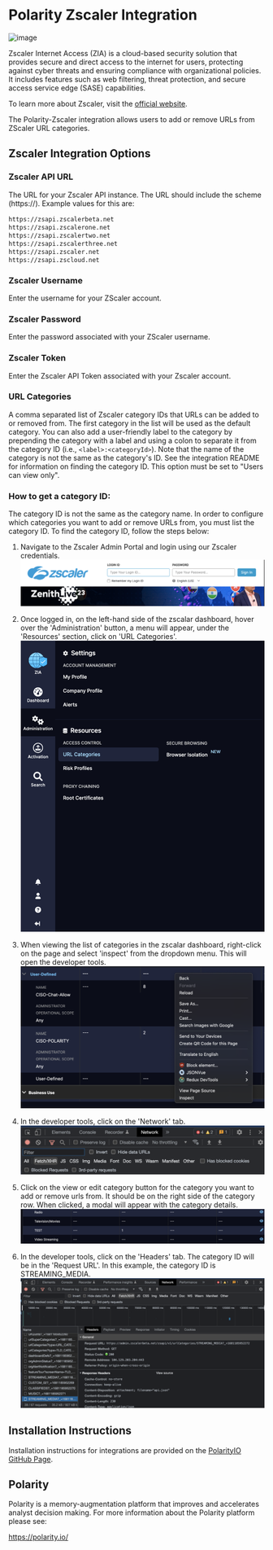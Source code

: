 # Polarity Zscaler Integration

![image](https://img.shields.io/badge/status-beta-green.svg)

Zscaler Internet Access (ZIA) is a cloud-based security solution that provides secure and direct access to the internet for users,
protecting against cyber threats and ensuring compliance with organizational policies. It includes features such as web filtering, threat protection, and secure access service edge (SASE) capabilities.

To learn more about Zscaler, visit the [official website](https://www.zscaler.com/).

The Polarity-Zscaler integration allows users to add or remove URLs from ZScaler URL categories.

## Zscaler Integration Options

### Zscaler API URL

The URL for your Zscaler API instance. The URL should include the scheme (https://). Example values for this are:

```
https://zsapi.zscalerbeta.net
https://zsapi.zscalerone.net
https://zsapi.zscalertwo.net
https://zsapi.zscalerthree.net
https://zsapi.zscaler.net
https://zsapi.zscloud.net
```

### Zscaler Username

Enter the username for your ZScaler account.

### Zscaler Password

Enter the password associated with your ZScaler username.

### Zscaler Token

Enter the Zscaler API Token associated with your Zscaler account.

### URL Categories

A comma separated list of Zscaler category IDs that URLs can be added to or removed from. The first category in the list will be used as the default category. You can also add a user-friendly label to the category by prepending the category with a label and using a colon to separate it from the category ID (i.e., `<label>:<categoryId>`). Note that the name of the category is not the same as the category's ID. See the integration README for information on finding the category ID. This option must be set to "Users can view only".

### How to get a category ID:

The category ID is not the same as the category name. In order to configure which categories you want to add or remove URLs from, you must list the category ID. To find the category ID, follow the steps below:

1. Navigate to the Zscaler Admin Portal and login using our Zscaler credentials.
   ![image](./assets/zscaler-login.png)

2. Once logged in, on the left-hand side of the zscalar dashboard, hover over the 'Administration' button, a menu will appear, under the 'Resources' section, click on 'URL Categories'.
   ![image](./assets/side-bar-menu.png)

3. When viewing the list of categories in the zscalar dashboard, right-click on the page and select 'inspect' from the dropdown menu. This will open the developer tools.
   ![image](./assets/dropdown-inspect.png)

4. In the developer tools, click on the 'Network' tab.
   ![image](./assets/network-tab.png)

5. Click on the view or edit category button for the category you want to add or remove urls from. It should be on the right side of the category row. When clicked, a modal will appear with the category details.
   ![image](./assets/category.png)

6. In the developer tools, click on the 'Headers' tab. The category ID will be in the 'Request URL'. In this example, the category ID is STREAMING_MEDIA.
   ![image](./assets/request-url-headers.png)

## Installation Instructions

Installation instructions for integrations are provided on the [PolarityIO GitHub Page](https://polarityio.github.io/).

## Polarity

Polarity is a memory-augmentation platform that improves and accelerates analyst decision making. For more information about the Polarity platform please see:

https://polarity.io/
